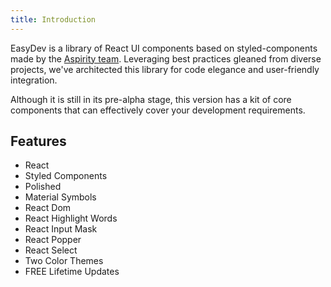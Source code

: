 ```yaml
---
title: Introduction
---
```


EasyDev is a library of React UI components based on styled-components made by the [Aspirity team](https://aspirity.com/). Leveraging best practices gleaned from diverse projects, we've architected this library for code elegance and user-friendly integration. 

Although it is still in its pre-alpha stage, this version has a kit of core components that can effectively cover your development requirements.

## Features

- React
- Styled Components
- Polished
- Material Symbols
- React Dom
- React Highlight Words
- React Input Mask
- React Popper
- React Select
- Two Color Themes
- FREE Lifetime Updates
